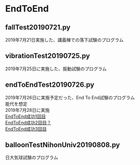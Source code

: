 # EndToEnd

## fallTest20190721.py  
2019年7月21日実施した、講義棟での落下試験のプログラム  

## vibrationTest20190725.py  
2019年7月25日に実施した、振動試験のプログラム  

## endToEndTest20190726.py  
2019年7月26日に実施予定だった、End To End試験のプログラム  
能代を想定  
2019年7月28日に実施  
[EndToEnd成功1回目](https://www.youtube.com/watch?v=8W9r5VIGAUQ&feature=youtu.be)  
[EndToEnd成功2回目？](https://www.youtube.com/watch?v=T1IVCu2z69Q&feature=youtu.be)  
[EndToEnd成功3回目](https://www.youtube.com/watch?v=bIMwLAuOvsU)  

## balloonTestNihonUniv20190808.py
日大気球試験のプログラム  
